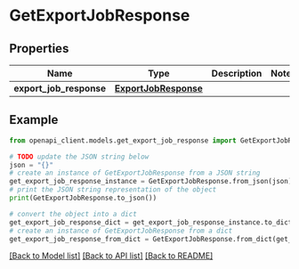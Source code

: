 # GetExportJobResponse


## Properties

Name | Type | Description | Notes
------------ | ------------- | ------------- | -------------
**export_job_response** | [**ExportJobResponse**](ExportJobResponse.md) |  | 

## Example

```python
from openapi_client.models.get_export_job_response import GetExportJobResponse

# TODO update the JSON string below
json = "{}"
# create an instance of GetExportJobResponse from a JSON string
get_export_job_response_instance = GetExportJobResponse.from_json(json)
# print the JSON string representation of the object
print(GetExportJobResponse.to_json())

# convert the object into a dict
get_export_job_response_dict = get_export_job_response_instance.to_dict()
# create an instance of GetExportJobResponse from a dict
get_export_job_response_from_dict = GetExportJobResponse.from_dict(get_export_job_response_dict)
```
[[Back to Model list]](../README.md#documentation-for-models) [[Back to API list]](../README.md#documentation-for-api-endpoints) [[Back to README]](../README.md)


